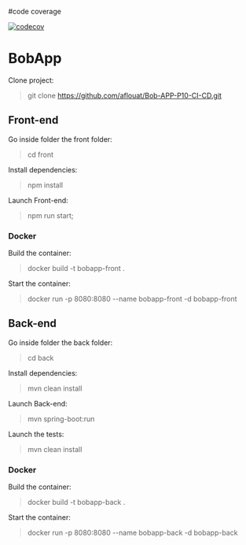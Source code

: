 #code coverage

[![codecov](https://codecov.io/gh/aflouat/Bob-APP-P10-CI-CD/branch/main/graph/badge.svg)](https://codecov.io/gh/aflouat/Bob-APP-P10-CI-CD)

# BobApp

Clone project:

> git clone https://github.com/aflouat/Bob-APP-P10-CI-CD.git

## Front-end 

Go inside folder the front folder:

> cd front

Install dependencies:

> npm install

Launch Front-end:

> npm run start;

### Docker

Build the container:

> docker build -t bobapp-front .  

Start the container:

> docker run -p 8080:8080 --name bobapp-front -d bobapp-front

## Back-end

Go inside folder the back folder:

> cd back

Install dependencies:

> mvn clean install

Launch Back-end:

>  mvn spring-boot:run

Launch the tests:

> mvn clean install

### Docker

Build the container:

> docker build -t bobapp-back .  

Start the container:

> docker run -p 8080:8080 --name bobapp-back -d bobapp-back 
